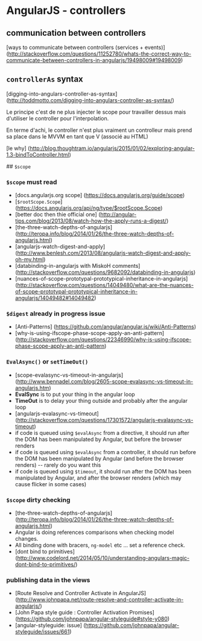 # AngularJS - controllers

## communication between controllers

[ways to communicate between controllers (services + events)] (http://stackoverflow.com/questions/11252780/whats-the-correct-way-to-communicate-between-controllers-in-angularjs/19498009#19498009)

## `controllerAs` syntax

[digging-into-angulars-controller-as-syntax] (http://toddmotto.com/digging-into-angulars-controller-as-syntax/)

Le principe c'est de ne plus injecter le scope pour travailler dessus mais d'utiliser le controller pour l'interpolation.

En terme d'achi, le controller n'est plus vraiment un controlleur mais prend sa place dans le MVVM en tant que V 
(associé au HTML)

[le why] (http://blog.thoughtram.io/angularjs/2015/01/02/exploring-angular-1.3-bindToController.html)

## `$scope`

### `$scope` must read

- [docs.angularjs.org scope] (https://docs.angularjs.org/guide/scope)
- [`$rootScope.Scope`] (https://docs.angularjs.org/api/ng/type/$rootScope.Scope)
- [better doc then thie official one] (http://angular-tips.com/blog/2013/08/watch-how-the-apply-runs-a-digest/)
- [the-three-watch-depths-of-angularjs] (http://teropa.info/blog/2014/01/26/the-three-watch-depths-of-angularjs.html)
- [angularjs-watch-digest-and-apply] (http://www.benlesh.com/2013/08/angularjs-watch-digest-and-apply-oh-my.html)
- [databinding-in-angularjs with MiskoH comments] (http://stackoverflow.com/questions/9682092/databinding-in-angularjs)
- [nuances-of-scope-prototypal-prototypical-inheritance-in-angularjs] (http://stackoverflow.com/questions/14049480/what-are-the-nuances-of-scope-prototypal-prototypical-inheritance-in-angularjs/14049482#14049482)

### `$digest` already in progress issue

- [Anti-Patterns] (https://github.com/angular/angular.js/wiki/Anti-Patterns)
- [why-is-using-ifscope-phase-scope-apply-an-anti-pattern] (http://stackoverflow.com/questions/22346990/why-is-using-ifscope-phase-scope-apply-an-anti-pattern)

### `EvalAsync()` or `setTimeOut()`

- [scope-evalasync-vs-timeout-in-angularjs] (http://www.bennadel.com/blog/2605-scope-evalasync-vs-timeout-in-angularjs.htm)
- **EvalSync** is to put your thing in the angular loop
- **TimeOut** is to delay your thing outside and probably after the angular loop
- [angularjs-evalasync-vs-timeout] (http://stackoverflow.com/questions/17301572/angularjs-evalasync-vs-timeout)
- if code is queued using `$evalAsync` from a directive, it should run after the DOM has been manipulated by Angular, but before the browser renders
- if code is queued using `$evalAsync` from a controller, it should run before the DOM has been manipulated by Angular (and before the browser renders) -- rarely do you want this
- if code is queued using `$timeout`, it should run after the DOM has been manipulated by Angular, and after the browser renders (which may cause flicker in some cases)

### `$scope` dirty checking

- [the-three-watch-depths-of-angularjs] (http://teropa.info/blog/2014/01/26/the-three-watch-depths-of-angularjs.html)
- Angular is doing references comparisons when checking model changes.
- All binding done with bracers, `ng-model` etc ... set a reference check.
- [dont bind to primitives] (http://www.codelord.net/2014/05/10/understanding-angulars-magic-dont-bind-to-primitives/)

### publishing data in the views

- [Route Resolve and Controller Activate in AngularJS] (http://www.johnpapa.net/route-resolve-and-controller-activate-in-angularjs/)
- [John Papa style guide : Controller Activation Promises] (https://github.com/johnpapa/angular-styleguide#style-y080)
- [angular-styleguide: issue] (https://github.com/johnpapa/angular-styleguide/issues/661)
